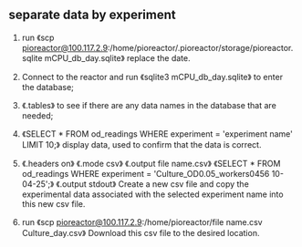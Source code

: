 ## **separate data by experiment**
1. run 《scp pioreactor@100.117.2.9:/home/pioreactor/.pioreactor/storage/pioreactor.sqlite mCPU_db_day.sqlite》 replace the date.

2. Connect to the reactor and run 《sqlite3 mCPU_db_day.sqlite》 to enter the database;
  
3. 《.tables》 to see if there are any data names in the database that are needed; 

4. 《SELECT *
    FROM od_readings 
    WHERE experiment = 'experiment name' 
    LIMIT 10;》 display data, used to confirm that the data is correct.

5. 《.headers on》
   《.mode csv》
   《.output file name.csv》
   《SELECT * FROM od_readings WHERE experiment = 'Culture_OD0.05_workers0456 10-04-25';》
   《.output stdout》 Create a new csv file and copy the experimental data associated with the selected experiment name into this new csv file.

6. run 《scp pioreactor@100.117.2.9:/home/pioreactor/file name.csv Culture_day.csv》 Download this csv file to the desired location.
